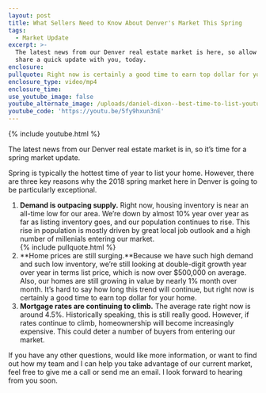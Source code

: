 ```yaml
---
layout: post
title: What Sellers Need to Know About Denver's Market This Spring
tags:
  - Market Update
excerpt: >-
  The latest news from our Denver real estate market is here, so allow me to
  share a quick update with you, today.
enclosure:
pullquote: Right now is certainly a good time to earn top dollar for your home.
enclosure_type: video/mp4
enclosure_time:
use_youtube_image: false
youtube_alternate_image: /uploads/daniel-dixon--best-time-to-list-youtube.jpg
youtube_code: 'https://youtu.be/5fy9hxun3nE'
---
```


{% include youtube.html %}

The latest news from our Denver real estate market is in, so it’s time for a spring market update.&nbsp;

Spring is typically the hottest time of year to list your home. However, there are three key reasons why the 2018 spring market here in Denver is going to be particularly exceptional.&nbsp;

1. **Demand is outpacing supply.** Right now, housing inventory is near an all-time low for our area. We’re down by almost 10% year over year as far as listing inventory goes, and our population continues to rise. This rise in population is mostly driven by great local job outlook and a high number of millenials entering our market.<br>{% include pullquote.html %}
2. **Home prices are still surging.**Because we have such high demand and such low inventory, we’re still looking at double-digit growth year over year in terms list price, which is now over $500,000 on average. Also, our homes are still growing in value by nearly 1% month over month. It’s hard to say how long this trend will continue, but right now is certainly a good time to earn top dollar for your home.&nbsp;
3. **Mortgage rates are continuing to climb.** The average rate right now is around 4.5%. Historically speaking, this is still really good. However, if rates continue to climb, homeownership will become increasingly expensive. This could deter a number of buyers from entering our market.&nbsp;

If you have any other questions, would like more information, or want to find out how my team and I can help you take advantage of our current market, feel free to give me a call or send me an email. I look forward to hearing from you soon.<br>&nbsp;